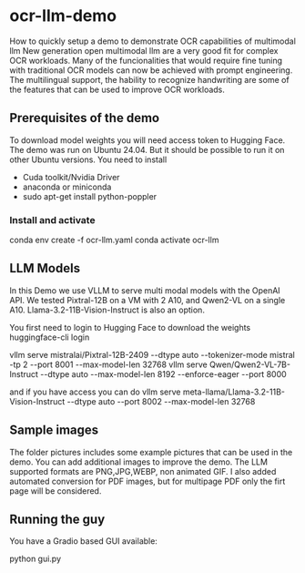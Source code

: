 # ocr-llm-demo
How to quickly setup a demo to demonstrate OCR capabilities of multimodal llm
New generation open multimodal llm are a very good fit for complex OCR workloads.
Many of the funcionalities that would require fine tuning with traditional OCR models can now be achieved with prompt engineering. 
The multilingual support, the hability to recognize handwriting are some of the features that can be used to improve OCR workloads.

## Prerequisites of the demo
To download model weights you will need access token to Hugging Face.
The demo was run on Ubuntu 24.04. But it should be possible to run it on other Ubuntu versions.
You need to install
- Cuda toolkit/Nvidia Driver
- anaconda or miniconda
- sudo apt-get install python-poppler


### Install and activate 
conda env create -f ocr-llm.yaml
conda activate ocr-llm


## LLM Models

In this Demo we use VLLM to serve multi modal models with the OpenAI API. We tested Pixtral-12B on a VM with 2 A10, and Qwen2-VL on a single A10. 
Llama-3.2-11B-Vision-Instruct is also an option.

You first need to login to Hugging Face to download the weights
huggingface-cli login

vllm serve  mistralai/Pixtral-12B-2409 --dtype auto  --tokenizer-mode  mistral -tp 2 --port 8001 --max-model-len 32768
vllm serve  Qwen/Qwen2-VL-7B-Instruct  --dtype auto --max-model-len 8192 --enforce-eager --port 8000

and if you have access you can do 
vllm serve  meta-llama/Llama-3.2-11B-Vision-Instruct --dtype auto   --port 8002 --max-model-len 32768
  
## Sample images

The folder pictures includes some example pictures that can be used in the demo. You can add additional images to improve the demo.
The LLM supported formats are PNG,JPG,WEBP, non animated GIF. I also added automated conversion for PDF images, but for multipage PDF only the firt page will be considered.


## Running the guy

You have a Gradio based GUI available:

python gui.py

